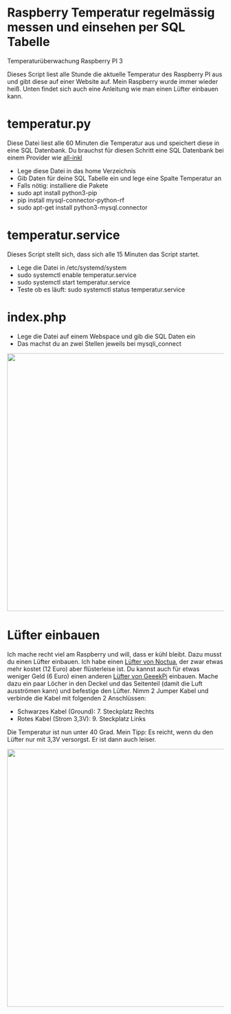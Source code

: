 # Raspberry Temperatur regelmässig messen und einsehen per SQL Tabelle
Temperaturüberwachung Raspberry PI 3

Dieses Script liest alle Stunde die aktuelle Temperatur des Raspberry PI aus und gibt diese auf einer Website auf. Mein Raspberry wurde immer wieder heiß. Unten findet sich auch eine Anleitung wie man einen Lüfter einbauen kann.  

# temperatur.py
Diese Datei liest alle 60 Minuten die Temperatur aus und speichert diese in eine SQL Datenbank. Du brauchst für diesen Schritt eine SQL Datenbank bei einem Provider wie <a href="https://all-inkl.com/PA3BB517416727D" target="_blank">all-inkl</a>
* Lege diese Datei in das home Verzeichnis
* Gib Daten für deine SQL Tabelle ein und lege eine Spalte Temperatur an
* Falls nötig: installiere die Pakete
* sudo apt install python3-pip
* pip install mysql-connector-python-rf
* sudo apt-get install python3-mysql.connector

# temperatur.service
Dieses Script stellt sich, dass sich alle 15 Minuten das Script startet.

* Lege die Datei in /etc/systemd/system
* sudo systemctl enable temperatur.service
* sudo systemctl start temperatur.service
* Teste ob es läuft: sudo systemctl status temperatur.service

# index.php
* Lege die Datei auf einem Webspace und gib die SQL Daten ein
* Das machst du an zwei Stellen jeweils bei mysqli_connect
<img src="https://agile-unternehmen.de/stuff/alarmtemperatur.png" width="600px">

# Lüfter einbauen
Ich mache recht viel am Raspberry und will, dass er kühl bleibt. Dazu musst du einen Lüfter einbauen. Ich habe einen <a href="https://www.amazon.de/Noctua-NF-A4x10-FLX-40mm-Lüfter/dp/B009NQLT0M/ref=sr_1_1?__mk_de_DE=ÅMÅŽÕÑ&keywords=noctua+4+cm&qid=1561589923&s=gateway&sr=8-1?tag=agileunter-21" target="_blank">Lüfter von Noctua</a>, der zwar etwas mehr kostet (12 Euro) aber flüsterleise ist. Du kannst auch für etwas weniger Geld (6 Euro) einen anderen <a href="https://www.amazon.de/GeeekPi-Raspberry-Brushless-Kühlkörper-retroflag/dp/B07FVR3TB8/ref=sr_1_4?__mk_de_DE=ÅMÅŽÕÑ&keywords=lüfter+raspberry&qid=1561590092&s=gateway&sr=8-4?tag=agileunter-21" target="_blank">Lüfter von GeeekPi</a> einbauen. Mache dazu ein paar Löcher in den Deckel und das Seitenteil (damit die Luft ausströmen kann) und befestige den Lüfter. Nimm 2 Jumper Kabel und verbinde die Kabel mit folgenden 2 Anschlüssen:

* Schwarzes Kabel (Ground): 7. Steckplatz Rechts
* Rotes Kabel (Strom 3,3V): 9. Steckplatz Links

Die Temperatur ist nun unter 40 Grad. Mein Tipp: Es reicht, wenn du den Lüfter nur mit 3,3V versorgst. Er ist dann auch leiser. 

<img src="https://agile-unternehmen.de/alarm-img/raspberry-pi-kuehlung-luefter.png" width="600px">
